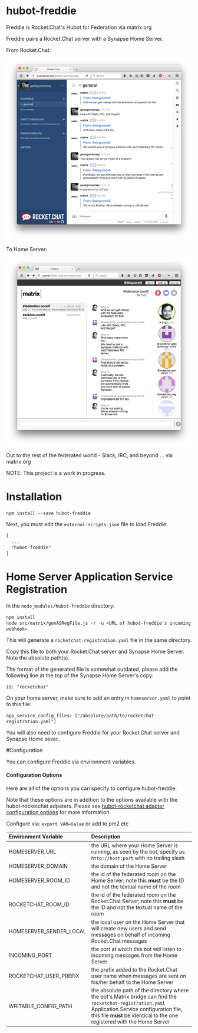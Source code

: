 hubot-freddie
=============

Freddie is Rocket.Chat's Hubot for Federation via matrix.org

Freddie pairs a Rocket.Chat server with a Synapse Home Server.

From Rocket.Chat:

![Rocket.Chat in federated channel](https://raw.githubusercontent.com/Sing-Li/bbug/master/images/rcsnynapse.png)

To Home Server:

![Synapse in federated room](https://raw.githubusercontent.com/Sing-Li/bbug/master/images/synapserc.png)

Out to the rest of the federated world - Slack, IRC, and beyond ... via matrix.org

NOTE: This project is a work in progress.

# Installation

```
npm install --save hubot-freddie
```

Next, you must edit the `external-scripts.json` file to load Freddie:

```
[
  ...
  "hubot-freddie"
]
```

# Home Server Application Service Registration

In the `node_modules/hubot-freddie` directory: 

```
npm install
node src/matrix/genASRegFile.js -r -u <URL of hubot-freddie's incoming webhook>
```

This will generate a `rocketchat-registration.yaml` file in the same directory.

Copy this file to both your Rocket.Chat server and Synapse Home Server.  Note the absolute path(s).

The format of the generated file is somewhat outdated, please add the following line at the top of the Synapse Home Server's copy:

```
id: "rocketchat"
```

On your home server, make sure to add an entry in `homeserver.yaml` to point to this file:

```
app_service_config_files: ["/absolute/path/to/rocketchat-registration.yaml"]
```

You will also need to configure Freddie for your Rocket.Chat server and Synapse Home sever..


#Configuration

You can configure Freddie via environment variables.

#### Configuration Options

Here are all of the options you can specify to configure hubot-freddie.

Note that these options are in addition to the options available with the hubot-rocketchat adpaters.  Please see [hubot-rocketchat  adapter configuration options](https://github.com/RocketChat/hubot-rocketchat#configuration-options) for more information.

Configure via: `export VAR=Value` or add to pm2 etc

Environment Variable | Description
:---- | :----
HOMESERVER_URL | the URL where your Home Server is running, as seen by the bot, specify as `http://host:port`  with no trailing slash
HOMESERVER_DOMAIN | the domain of the Home Server
HOMESERVER_ROOM_ID | the id of the federated room on the Home Server;  note this **must** be the ID and not the textual name of the room
ROCKETCHAT_ROOM_ID | the id of the federated room on the Rocket.Chat Server; note this **must** be the ID and not the textual name of the room
HOMESERVER_SENDER_LOCAL | the local user on the Home Server that will create new users and send messages on behalf of incoming Rocket.Chat messages
INCOMING_PORT | the port at which this bot will listen to incoming messages from the Home Server
ROCKETCHAT_USER_PREFIX | the prefix added to the Rocket.Chat user name when messages are sent on his/her behalf to the Home Server
WRITABLE_CONFIG_PATH |  the absolute path of the directory where the bot's Matrix bridge can find the `rocketchat-registration.yaml` Application Service configuration file, this file **must** be identical to the one registered with the Home Server




